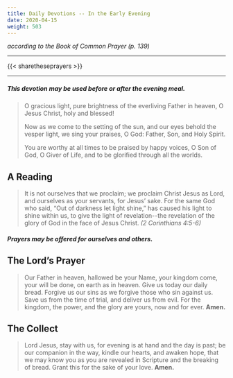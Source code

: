 ```yaml
---
title: Daily Devotions -- In the Early Evening
date: 2020-04-15
weight: 503
---
```

_according to the Book of Common Prayer (p. 139)_

------------

{{< sharetheseprayers >}}

-----------

##### This devotion may be used before or after the evening meal.

> O gracious light,
> pure brightness of the everliving Father in heaven,
> O Jesus Christ, holy and blessed!
>
> Now as we come to the setting of the sun,
> and our eyes behold the vesper light,
> we sing your praises, O God:  Father, Son, and Holy Spirit.
>
> You are worthy at all times to be praised by happy voices,
> O Son of God, O Giver of Life,
> and to be glorified through all the worlds.

## A Reading
> It is not ourselves that we proclaim; we proclaim Christ Jesus as Lord, and ourselves as your servants, for Jesus’ sake. For the same God who said, “Out of darkness let light shine,” has caused his light to shine within us, to give the light of revelation--the revelation of the glory of God in the face of Jesus Christ. _(2 Corinthians 4:5-6)_

##### Prayers may be offered for ourselves and others.

## The Lord’s Prayer
> Our Father in heaven,
> hallowed be your Name,
> your kingdom come,
> your will be done,
> on earth as in heaven.
> Give us today our daily bread.
> Forgive us our sins
> as we forgive those
> 	who sin against us.
> Save us from the time of trial,
> and deliver us from evil.
> For the kingdom, the power,
> and the glory are yours,
> now and for ever.  **Amen.**

## The Collect
> Lord Jesus, stay with us, for evening is at hand and the day is past; be our companion in the way, kindle our hearts, and awaken hope, that we may know you as you are revealed in Scripture and the breaking of bread. Grant this for the sake of your love. **Amen.**
